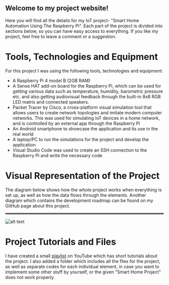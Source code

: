 ## Welcome to my project website!

Here you will find all the details for my IoT project- "Smart Home Automation Using The Raspberry Pi". Each part of the project is divided into sections below, so you can have easy access to everything. If you like my project, feel free to leave a comment or a suggestion.

# Tools, Technologies and Equipment
For this project I was using the following tools, technologies and equipment:

- A Raspberry Pi 4 model B (2GB RAM)
- A Sense HAT add-on board for the Raspberry Pi, which can be used for getting various data such as temperature, humidity, barometric pressure etc. and also getting audiovisual feedback through the built-in 8x8 RGB LED matrix and connected speakers.
- Packet Tracer by Cisco, a cross-platform visual simulation tool that allows users to create network topologies and imitate modern computer networks. This was used for simulating IoT devices in a home network, and is controlled by an external app through the Raspberry Pi
- An Android smartphone to showcase the application and its use in the real world
- A laptop/PC to run the simulations for the project and develop the application
- Visual Studio Code was used to create an SSH connection to the Raspberry Pi and write the necessary code

# Visual Representation of the Project
The diagram below shows how the whole project works when everything is set up, as well as how the data flows through the elements. Another diagram which contains the development roadmap can be found on my GitHub page about this project.
<hr style="border:2px solid gray"> </hr>

![alt text](https://github.com/NikolaAngelkovski/Smart-Home-Automation-Using-The-Raspberry-Pi/blob/gh-pages/Project%20overview%20diagram.png)

# Project Tutorials and Files
I have created a small [playlist](https://www.youtube.com/playlist?list=PLknVyGBYudWuT1P1lZ_0AwqsM6FiRtyYy) on YouTube which has short tutorials about the project. I also added a folder which includes all the files for the project, as well as separate codes for each individual element, in case you want to implement some other stuff by yourself, or the given "Smart Home Project" does not work properly.

